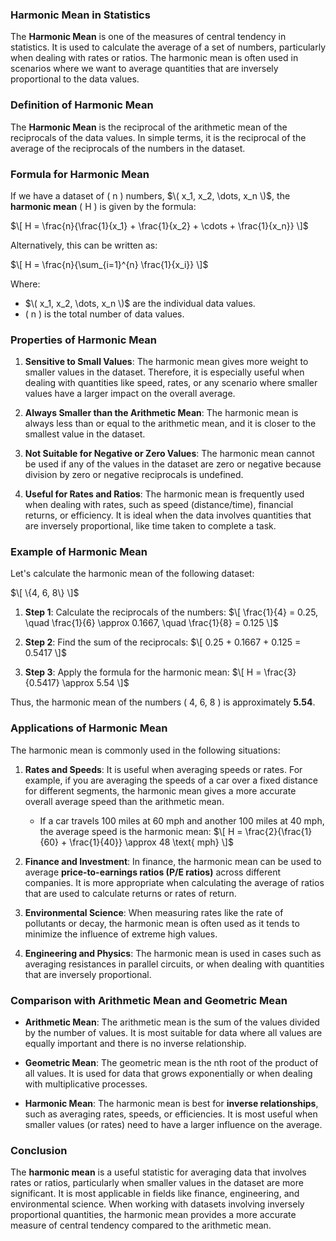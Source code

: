 ### **Harmonic Mean in Statistics**

The **Harmonic Mean** is one of the measures of central tendency in statistics. It is used to calculate the average of a set of numbers, particularly when dealing with rates or ratios. The harmonic mean is often used in scenarios where we want to average quantities that are inversely proportional to the data values.

### **Definition of Harmonic Mean**

The **Harmonic Mean** is the reciprocal of the arithmetic mean of the reciprocals of the data values. In simple terms, it is the reciprocal of the average of the reciprocals of the numbers in the dataset.

### **Formula for Harmonic Mean**

If we have a dataset of \( n \) numbers, $\( x_1, x_2, \dots, x_n \)$, the **harmonic mean** \( H \) is given by the formula:

$\[
H = \frac{n}{\frac{1}{x_1} + \frac{1}{x_2} + \cdots + \frac{1}{x_n}}
\]$

Alternatively, this can be written as:

$\[
H = \frac{n}{\sum_{i=1}^{n} \frac{1}{x_i}}
\]$

Where:
- $\( x_1, x_2, \dots, x_n \)$ are the individual data values.
- \( n \) is the total number of data values.

### **Properties of Harmonic Mean**

1. **Sensitive to Small Values**: The harmonic mean gives more weight to smaller values in the dataset. Therefore, it is especially useful when dealing with quantities like speed, rates, or any scenario where smaller values have a larger impact on the overall average.

2. **Always Smaller than the Arithmetic Mean**: The harmonic mean is always less than or equal to the arithmetic mean, and it is closer to the smallest value in the dataset.

3. **Not Suitable for Negative or Zero Values**: The harmonic mean cannot be used if any of the values in the dataset are zero or negative because division by zero or negative reciprocals is undefined.

4. **Useful for Rates and Ratios**: The harmonic mean is frequently used when dealing with rates, such as speed (distance/time), financial returns, or efficiency. It is ideal when the data involves quantities that are inversely proportional, like time taken to complete a task.

### **Example of Harmonic Mean**

Let's calculate the harmonic mean of the following dataset:

$\[
\{4, 6, 8\}
\]$

1. **Step 1**: Calculate the reciprocals of the numbers:
   $\[
   \frac{1}{4} = 0.25, \quad \frac{1}{6} \approx 0.1667, \quad \frac{1}{8} = 0.125
   \]$

2. **Step 2**: Find the sum of the reciprocals:
   $\[
   0.25 + 0.1667 + 0.125 = 0.5417
   \]$

3. **Step 3**: Apply the formula for the harmonic mean:
   $\[
   H = \frac{3}{0.5417} \approx 5.54
   \]$

Thus, the harmonic mean of the numbers \( 4, 6, 8 \) is approximately **5.54**.

### **Applications of Harmonic Mean**

The harmonic mean is commonly used in the following situations:

1. **Rates and Speeds**: It is useful when averaging speeds or rates. For example, if you are averaging the speeds of a car over a fixed distance for different segments, the harmonic mean gives a more accurate overall average speed than the arithmetic mean.

   - If a car travels 100 miles at 60 mph and another 100 miles at 40 mph, the average speed is the harmonic mean:
     $\[
     H = \frac{2}{\frac{1}{60} + \frac{1}{40}} \approx 48 \text{ mph}
     \]$

2. **Finance and Investment**: In finance, the harmonic mean can be used to average **price-to-earnings ratios (P/E ratios)** across different companies. It is more appropriate when calculating the average of ratios that are used to calculate returns or rates of return.

3. **Environmental Science**: When measuring rates like the rate of pollutants or decay, the harmonic mean is often used as it tends to minimize the influence of extreme high values.

4. **Engineering and Physics**: The harmonic mean is used in cases such as averaging resistances in parallel circuits, or when dealing with quantities that are inversely proportional.

### **Comparison with Arithmetic Mean and Geometric Mean**

- **Arithmetic Mean**: The arithmetic mean is the sum of the values divided by the number of values. It is most suitable for data where all values are equally important and there is no inverse relationship.
  
- **Geometric Mean**: The geometric mean is the nth root of the product of all values. It is used for data that grows exponentially or when dealing with multiplicative processes.

- **Harmonic Mean**: The harmonic mean is best for **inverse relationships**, such as averaging rates, speeds, or efficiencies. It is most useful when smaller values (or rates) need to have a larger influence on the average.

### **Conclusion**

The **harmonic mean** is a useful statistic for averaging data that involves rates or ratios, particularly when smaller values in the dataset are more significant. It is most applicable in fields like finance, engineering, and environmental science. When working with datasets involving inversely proportional quantities, the harmonic mean provides a more accurate measure of central tendency compared to the arithmetic mean.
